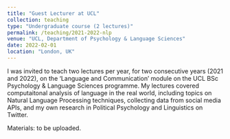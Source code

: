 ```yaml
---
title: "Guest Lecturer at UCL"
collection: teaching
type: "Undergraduate course (2 lectures)"
permalink: /teaching/2021-2022-nlp
venue: "UCL, Department of Psychology & Language Sciences"
date: 2022-02-01
location: "London, UK"
---
```


I was invited to teach two lectures per year, for two consecutive years (2021 and 2022), on the ‘Language and Communication’ module on the UCL BSc Psychology & Language Sciences programme. My lectures covered computaitonal analysis of language in the real world, including topics on Natural Language Processing techniques, collecting data from social media APIs, and my own research in Political Psychology and Linguistics on Twitter.

Materials: to be uploaded.
